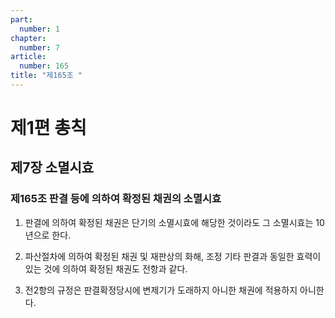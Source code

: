 ```yaml
---
part:
  number: 1
chapter:
  number: 7
article:
  number: 165
title: "제165조 "
---
```


# 제1편 총칙

## 제7장 소멸시효

### 제165조 판결 등에 의하여 확정된 채권의 소멸시효

1. 판결에 의하여 확정된 채권은 단기의 소멸시효에 해당한 것이라도 그 소멸시효는 10년으로 한다.

2. 파산절차에 의하여 확정된 채권 및 재판상의 화해, 조정 기타 판결과 동일한 효력이 있는 것에 의하여 확정된 채권도 전항과 같다.

3. 전2항의 규정은 판결확정당시에 변제기가 도래하지 아니한 채권에 적용하지 아니한다.
